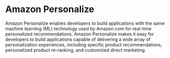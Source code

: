 # Amazon Personalize

Amazon Personalize enables developers to build applications with the same machine learning (ML) technology used by Amazon.com for real-time personalized recommendations. Amazon Personalize makes it easy for developers to build applications capable of delivering a wide array of personalization experiences, including specific product recommendations, personalized product re-ranking, and customized direct marketing.
